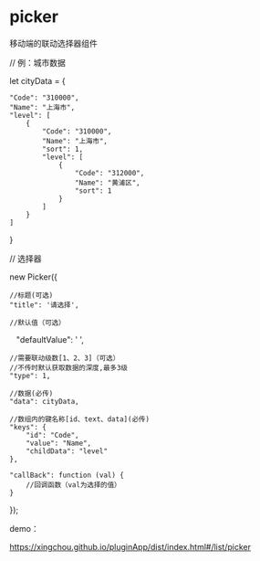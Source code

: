 # picker
移动端的联动选择器组件


// 例：城市数据

let cityData = {

    "Code": "310000",
    "Name": "上海市",
    "level": [
        {
            "Code": "310000",
            "Name": "上海市",
            "sort": 1,
            "level": [
                {
                    "Code": "312000",
                    "Name": "黄浦区",
                    "sort": 1
                }
            ]
        }
    ]
    
}


// 选择器

new Picker({

    //标题(可选)
    "title": '请选择',

    //默认值（可选）
    "defaultValue": ' ',

    //需要联动级数[1、2、3]（可选）
    //不传时默认获取数据的深度,最多3级
    "type": 1,

    //数据(必传)
    "data": cityData,

    //数组内的键名称[id、text、data](必传)
    "keys": {
        "id": "Code",
        "value": "Name",
        "childData": "level"
    },

    "callBack": function (val) {
        //回调函数（val为选择的值）
    }
    
});


demo：

https://xingchou.github.io/pluginApp/dist/index.html#/list/picker



